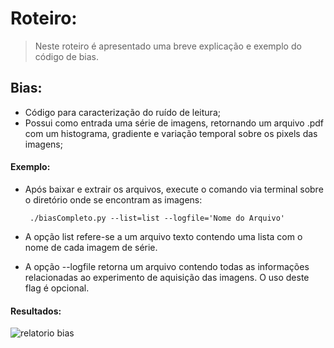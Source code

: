 # Roteiro:
> Neste roteiro é apresentado uma breve explicação e exemplo do código de bias.

## Bias:
  - Código para caracterização do ruído de leitura;
  - Possui como entrada uma série de imagens, retornando um arquivo .pdf com um histograma,
gradiente e variação temporal sobre os pixels das imagens;

#### Exemplo:
  - Após baixar e extrair os arquivos, execute o comando via terminal sobre o diretório onde se encontram as imagens:
  
         ./biasCompleto.py --list=list --logfile='Nome do Arquivo'
      
  - A opção list refere-se a um arquivo texto contendo uma lista com o nome de cada imagem de série.
  - A opção --logfile retorna um arquivo contendo todas as informações relacionadas ao experimento 
de aquisição das imagens. O uso deste flag é opcional.

#### Resultados:
![relatorio bias](https://cloud.githubusercontent.com/assets/23655702/21142404/0db0c4c8-c129-11e6-97da-111fe046d321.png)



  
